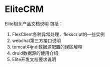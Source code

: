 # EliteCRM
Elite相关产品文档说明
包括：

1. FlexClient各种异常处理，flexscript的一些实例
2. webchat第三方接口说明
3. tomcat中jndi数据源配置的误区解释
4. druid数据源的使用介绍
5. Elite开发文档要求说明
